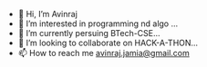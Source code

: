 - 👋 Hi, I’m Avinraj
- 👀 I’m interested in programming nd algo ...
- 🌱 I’m currently persuing BTech-CSE...
- 💞️ I’m looking to collaborate on HACK-A-THON...
- 📫 How to reach me avinraj.jamia@gmail.com



<!---
Avinraj01/Avinraj01 is a ✨ special ✨ repository because its `README.md` (this file) appears on your GitHub profile.
You can click the Preview link to take a look at your changes.
--->
